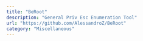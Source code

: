 ```yaml
---
title: "BeRoot"
description: "General Priv Esc Enumeration Tool"
url: "https://github.com/AlessandroZ/BeRoot"
category: "Miscellaneous"
---
```

